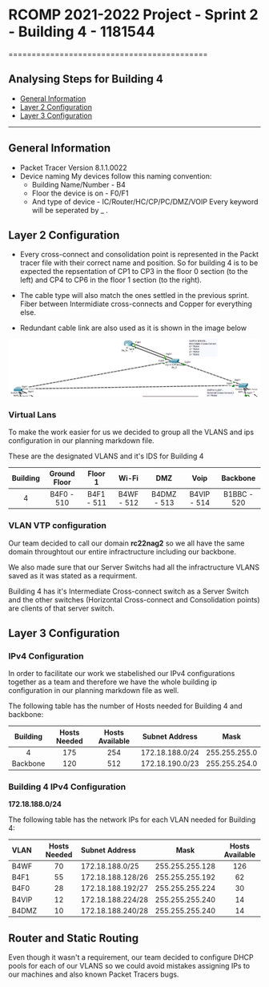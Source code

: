 # RCOMP 2021-2022 Project - Sprint 2 - Building 4 - 1181544
===========================================


## Analysing Steps for Building 4

* [General Information](#general-information) 
* [Layer 2 Configuration](#layer-2-configuration) 
* [Layer 3 Configuration](#layer-3-configuration) 


---
## General Information <a name="general-information"></a>
* Packet Tracer Version 
    8.1.1.0022
* Device naming
    My devices follow this naming convention:
    * Building Name/Number - B4
    * Floor the device is on - F0/F1
    * And type of device - IC/Router/HC/CP/PC/DMZ/VOIP
    Every keyword will be seperated by _ .

## Layer 2 Configuration <a name="layer-2-configuration"></a>
* Every cross-connect and consolidation point is represented in the Packt tracer file with their correct name and position. So for building 4 is to be expected the repsentation of CP1 to CP3 in the floor 0 section (to the left) and CP4 to CP6 in the floor 1 section (to the right).

* The cable type will also match the ones settled in the previous sprint. Fiber between Intermidiate cross-connects and Copper for everything else.

* Redundant cable link are also used as it is shown in the image below

![redundency_ptk](images/redundency.png)

### Virtual Lans

To make the work easier for us we decided to group all the VLANS and ips configuration in our planning markdown file.

These are the designated VLANS and it's IDS for Building 4

| Building | Ground Floor|    Floor 1  | Wi-Fi       | DMZ         | Voip        |   Backbone  |
  | :------: | :---------: | :---------: | :---------: | :---------: | :---------: | :---------:             |
  | 4        | B4F0 - 510  | B4F1 - 511  | B4WF - 512  | B4DMZ - 513 | B4VIP - 514 | B1BBC - 520        

### VLAN VTP configuration

Our team decided to call our domain **rc22nag2** so we all have the same domain throughtout our entire infractructure including our backbone.

We also made sure that our Server Switchs had all the infractructure VLANS saved as it was stated as a requirment.

Building 4 has it's Intermediate Cross-connect switch as a Server Switch and the other switches (Horizontal Cross-connect and Consolidation points) are clients of that server switch.


## Layer 3 Configuration <a name="layer-3-configuration"></a>

### IPv4 Configuration

In order to facilitate our work we stabelished our IPv4 configurations together as a team and therefore we have the whole building ip configuration in our planning markdown file as well.

The following table has the number of Hosts needed for Building 4 and backbone:

  | Building | Hosts Needed | Hosts Available | Subnet Address  | Mask          |      
  | :------: | :---------:  | :-------------: | :-------------: | :-----------: | 
  | 4        | 175          | 254             | 172.18.188.0/24 | 255.255.255.0	|
  |Backbone  | 120          | 512             | 172.18.190.0/23 | 255.255.254.0	|

### Building 4 IPv4 Configuration
 **172.18.188.0/24**

 The following table has the network IPs for each VLAN needed for Building 4:

  | VLAN  | Hosts Needed | Subnet Address    |  Mask           | Hosts Available |
  | :---- | :----------: | :---------------- | :-------------: | :-------------: |
  | B4WF  | 70           | 172.18.188.0/25   | 255.255.255.128 | 126             |
  | B4F1  | 55           | 172.18.188.128/26 | 255.255.255.192 | 62              |
  | B4F0  | 28           | 172.18.188.192/27 | 255.255.255.224 | 30              |
  | B4VIP | 12           | 172.18.188.224/28 | 255.255.255.240 | 14              |
  | B4DMZ | 10           | 172.18.188.240/28 | 255.255.255.240 | 14              |

## Router and Static Routing

Even though it wasn't a requirement, our team decided to configure DHCP pools for each of our VLANS so we could avoid mistakes assigning IPs to our machines and also known Packet Tracers bugs.